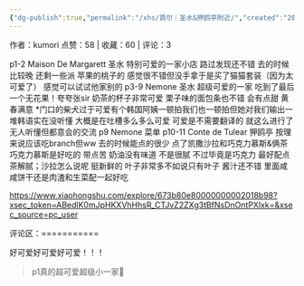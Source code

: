 ```yaml
---
{"dg-publish":true,"permalink":"/xhs/首尔｜圣水&狎鸥亭附近/","created":"2025-03-17T22:57:40.942+08:00","updated":"2025-03-17T22:57:40.942+08:00"}
---
```


作者：kumori
点赞：58   |   收藏：60   |   评论：3

p1-2 Maison De Margarett 圣水
特别可爱的一家小店 路过发现还不错 去的时候比较晚 还剩一些派 苹果的桃子的 感觉很不错但没手拿于是买了猫猫套装（因为太可爱了） 感觉可以试试他家别的
p3-9 Nemone 圣水
超级可爱的一家 吃到了最后一个无花果！夸夸张sir 奶茶的杯子非常可爱 栗子味的面包条也不错 会有点甜 黄春满意
*门口的柴犬过于可爱有个韩国阿姨一顿拍我们也一顿拍但她对我们输出一堆韩语实在没听懂 大概是在吐槽多么多么可爱 可爱是不需要翻译的 就这么进行了无人听懂但都意会的交流
p9 Nemone 菜单
p10-11 Conte de Tulear 狎鸥亭
按理来说应该吃branch但ww 去的时候能点的很少 点了凯撒沙拉和巧克力慕斯&俩茶 巧克力慕斯是好吃的 带点苦 奶油没有味道 不是很腻 不过毕竟是巧克力 最好配点茶解腻；沙拉怎么说呢 挺新鲜的 叶子非常多不如说只有叶子 酱汁还不错 里面咸咸饼干还是肉渣和生菜配一起好吃

https://www.xiaohongshu.com/explore/673b80e80000000002018b98?xsec_token=ABedlK0mJpHKXVhHhsR_CTJvZ2ZXg3tBfNsDnOntPXlxk=&xsec_source=pc_user

评论区：===========

好可爱好可爱好可爱！！！

> p1真的超可爱超级小一家🥺